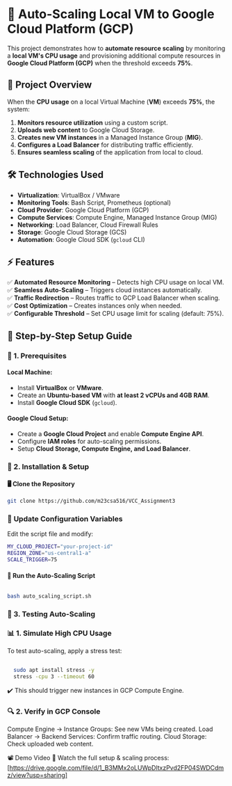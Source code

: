 # 🚀 Auto-Scaling Local VM to Google Cloud Platform (GCP)

This project demonstrates how to **automate resource scaling** by monitoring a **local VM's CPU usage** and provisioning additional compute resources in **Google Cloud Platform (GCP)** when the threshold exceeds **75%**.

## 📌 Project Overview

When the **CPU usage** on a local Virtual Machine (**VM**) exceeds **75%**, the system:  
1. **Monitors resource utilization** using a custom script.  
2. **Uploads web content** to Google Cloud Storage.  
3. **Creates new VM instances** in a Managed Instance Group (**MIG**).  
4. **Configures a Load Balancer** for distributing traffic efficiently.  
5. **Ensures seamless scaling** of the application from local to cloud.  


## 🛠️ Technologies Used  

- **Virtualization**: VirtualBox / VMware  
- **Monitoring Tools**: Bash Script, Prometheus (optional)  
- **Cloud Provider**: Google Cloud Platform (GCP)  
- **Compute Services**: Compute Engine, Managed Instance Group (MIG)  
- **Networking**: Load Balancer, Cloud Firewall Rules  
- **Storage**: Google Cloud Storage (GCS)  
- **Automation**: Google Cloud SDK (`gcloud` CLI)  

## ⚡ Features  

✅ **Automated Resource Monitoring** – Detects high CPU usage on local VM.  
✅ **Seamless Auto-Scaling** – Triggers cloud instances automatically.  
✅ **Traffic Redirection** – Routes traffic to GCP Load Balancer when scaling.  
✅ **Cost Optimization** – Creates instances only when needed.  
✅ **Configurable Threshold** – Set CPU usage limit for scaling (default: 75%).  

## 📖 Step-by-Step Setup Guide  

### 🔹 1. Prerequisites  

#### Local Machine:  
- Install **VirtualBox** or **VMware**.  
- Create an **Ubuntu-based VM** with **at least 2 vCPUs and 4GB RAM**.  
- Install **Google Cloud SDK** (`gcloud`).  

#### Google Cloud Setup:  
- Create a **Google Cloud Project** and enable **Compute Engine API**.  
- Configure **IAM roles** for auto-scaling permissions.  
- Setup **Cloud Storage, Compute Engine, and Load Balancer**.  

### 🔹 2. Installation & Setup  

#### 🖥️ **Clone the Repository**  
```bash
git clone https://github.com/m23csa516/VCC_Assignment3
```


### 📝 **Update Configuration Variables**
Edit the script file and modify:

```bash
MY_CLOUD_PROJECT="your-project-id"
REGION_ZONE="us-central1-a"
SCALE_TRIGGER=75
```

#### 🚀 Run the Auto-Scaling Script
```bash

bash auto_scaling_script.sh
```

### 🔹 3. Testing Auto-Scaling
### 📊 1. Simulate High CPU Usage
To test auto-scaling, apply a stress test:

```bash
  
  sudo apt install stress -y
  stress -cpu 3 --timeout 60
```
✔️ This should trigger new instances in GCP Compute Engine.

### 🔍 2. Verify in GCP Console
Compute Engine → Instance Groups: See new VMs being created.
Load Balancer → Backend Services: Confirm traffic routing.
Cloud Storage: Check uploaded web content.


📽️ Demo Video
📌 Watch the full setup & scaling process: [https://drive.google.com/file/d/1_B3MMx2oLUWpDltxzPvd2FP04SWDCdmz/view?usp=sharing]
